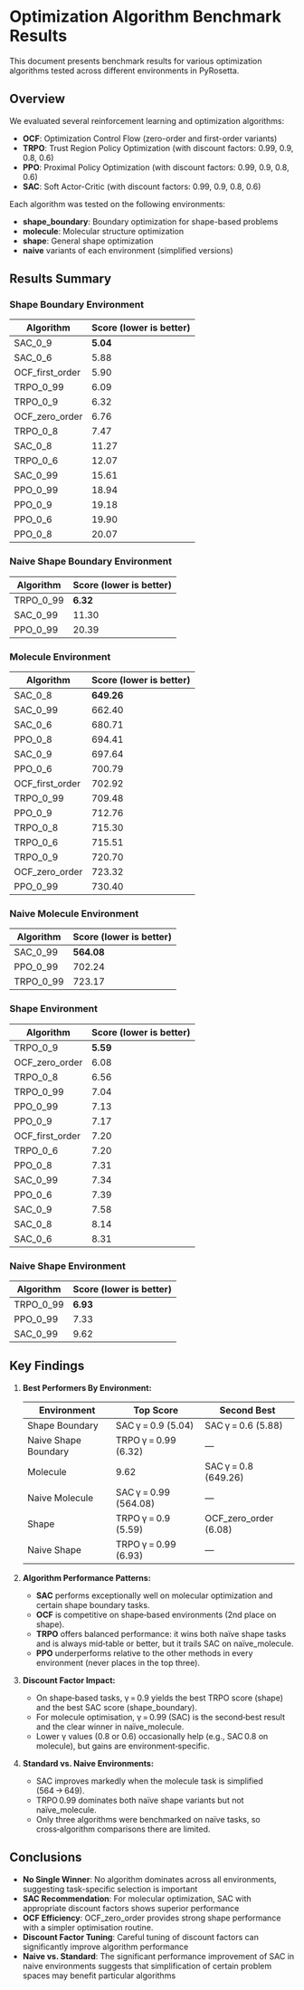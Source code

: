 # Optimization Algorithm Benchmark Results

This document presents benchmark results for various optimization algorithms tested across different environments in PyRosetta.

## Overview

We evaluated several reinforcement learning and optimization algorithms:
- **OCF**: Optimization Control Flow (zero-order and first-order variants)
- **TRPO**: Trust Region Policy Optimization (with discount factors: 0.99, 0.9, 0.8, 0.6)
- **PPO**: Proximal Policy Optimization (with discount factors: 0.99, 0.9, 0.8, 0.6)
- **SAC**: Soft Actor-Critic (with discount factors: 0.99, 0.9, 0.8, 0.6)

Each algorithm was tested on the following environments:
- **shape_boundary**: Boundary optimization for shape-based problems
- **molecule**: Molecular structure optimization
- **shape**: General shape optimization
- **naive** variants of each environment (simplified versions)

## Results Summary

### Shape Boundary Environment

| Algorithm | Score (lower is better) |
|-----------|-------------------------|
| SAC_0_9 | **5.04** |
| SAC_0_6 | 5.88 |
| OCF_first_order | 5.90 |
| TRPO_0_99 | 6.09 |
| TRPO_0_9 | 6.32 |
| OCF_zero_order | 6.76 |
| TRPO_0_8 | 7.47 |
| SAC_0_8 | 11.27 |
| TRPO_0_6 | 12.07 |
| SAC_0_99 | 15.61 |
| PPO_0_99 | 18.94 |
| PPO_0_9 | 19.18 |
| PPO_0_6 | 19.90 |
| PPO_0_8 | 20.07 |

### Naive Shape Boundary Environment

| Algorithm | Score (lower is better) |
|-----------|-------------------------|
| TRPO_0_99 | **6.32** |
| SAC_0_99 | 11.30 |
| PPO_0_99 | 20.39 |

### Molecule Environment

| Algorithm | Score (lower is better) |
|-----------|-------------------------|
| SAC_0_8 | **649.26** |
| SAC_0_99 | 662.40 |
| SAC_0_6 | 680.71 |
| PPO_0_8 | 694.41 |
| SAC_0_9 | 697.64 |
| PPO_0_6 | 700.79 |
| OCF_first_order | 702.92 |
| TRPO_0_99 | 709.48 |
| PPO_0_9 | 712.76 |
| TRPO_0_8 | 715.30 |
| TRPO_0_6 | 715.51 |
| TRPO_0_9 | 720.70 |
| OCF_zero_order | 723.32 |
| PPO_0_99 | 730.40 |

### Naive Molecule Environment

| Algorithm | Score (lower is better) |
|-----------|-------------------------|
| SAC_0_99 | **564.08** |
| PPO_0_99 | 702.24 |
| TRPO_0_99 | 723.17 |

### Shape Environment

| Algorithm | Score (lower is better) |
|-----------|-------------------------|
| TRPO_0_9 | **5.59** |
| OCF_zero_order | 6.08 |
| TRPO_0_8 | 6.56 |
| TRPO_0_99 | 7.04 |
| PPO_0_99 | 7.13 |
| PPO_0_9 | 7.17 |
| OCF_first_order | 7.20 |
| TRPO_0_6 | 7.20 |
| PPO_0_8 | 7.31 |
| SAC_0_99 | 7.34 |
| PPO_0_6 | 7.39 |
| SAC_0_9 | 7.58 |
| SAC_0_8 | 8.14 |
| SAC_0_6 | 8.31 |

### Naive Shape Environment

| Algorithm | Score (lower is better) |
|-----------|-------------------------|
| TRPO_0_99 | **6.93** |
| PPO_0_99 | 7.33 |
| SAC_0_99 | 9.62 |

## Key Findings

1. **Best Performers By Environment:**
   
    | **Environment** | **Top Score** | **Second Best** |
    |-----------------|---------------|-----------------|
    | Shape Boundary | 	SAC γ = 0.9 (5.04) | SAC γ = 0.6 (5.88) |
    | Naive Shape Boundary | TRPO γ = 0.99 (6.32) | — |
    | Molecule | 9.62 | SAC γ = 0.8 (649.26) | SAC γ = 0.99 (662.40) |
    | Naive Molecule | SAC γ = 0.99 (564.08) | — |
    | Shape | TRPO γ = 0.9 (5.59) | OCF_zero_order (6.08) |
    | Naive Shape| TRPO γ = 0.99 (6.93) | — |

2. **Algorithm Performance Patterns:**
   - **SAC** performs exceptionally well on molecular optimization and certain shape boundary tasks.
   - **OCF** is competitive on shape‑based environments (2nd place on shape).
   - **TRPO** offers balanced performance: it wins both naïve shape tasks and is always mid‑table or better, but it trails SAC on naïve_molecule.
   - **PPO** underperforms relative to the other methods in every environment (never places in the top three).

3. **Discount Factor Impact:**
   - On shape‑based tasks, γ = 0.9 yields the best TRPO score (shape) and the best SAC score (shape_boundary).
   - For molecule optimisation, γ = 0.99 (SAC) is the second‑best result and the clear winner in naïve_molecule.
   - Lower γ values (0.8 or 0.6) occasionally help (e.g., SAC 0.8 on molecule), but gains are environment‑specific.

4. **Standard vs. Naive Environments:**
   - SAC improves markedly when the molecule task is simplified (564 → 649).
   - TRPO 0.99 dominates both naïve shape variants but not naïve_molecule.
   - Only three algorithms were benchmarked on naïve tasks, so cross‑algorithm comparisons there are limited.

## Conclusions

- **No Single Winner**: No algorithm dominates across all environments, suggesting task-specific selection is important
- **SAC Recommendation**: For molecular optimization, SAC with appropriate discount factors shows superior performance
- **OCF Efficiency**: OCF_zero_order provides strong shape performance with a simpler optimisation routine.
- **Discount Factor Tuning**: Careful tuning of discount factors can significantly improve algorithm performance
- **Naive vs. Standard**: The significant performance improvement of SAC in naive environments suggests that simplification of certain problem spaces may benefit particular algorithms
